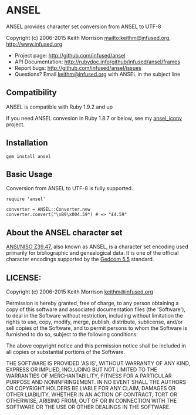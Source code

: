 # ANSEL

ANSEL provides character set conversion from ANSEL to UTF-8

Copyright (c) 2006-2015 Keith Morrison <mailto:keithm@infused.org>, <http://www.infused.org>

- Project page: <http://github.com/infused/ansel>
- API Documentation: <http://rubydoc.info/github/infused/ansel/frames>
- Report bugs: <http://github.com/infused/ansel/issues>
- Questions? Email [keithm@infused.org](mailto:keithm@infused.org?subject=ANSE)
  with ANSEL in the subject line

## Compatibility

ANSEL is compatible with Ruby 1.9.2 and up

If you need ANSEL convesion in Ruby 1.8.7 or below, see my [ansel_iconv](http://github.com/infused/ansel_iconv) project.

## Installation

    gem install ansel

## Basic Usage

Conversion from ANSEL to UTF-8 is fully supported.

    require 'ansel'

    converter = ANSEL::Converter.new
    converter.convert("\xB9\x004.59") # => "£4.59"


## About the ANSEL character set

[ANSI/NISO
Z39.47](http://www.niso.org/kst/reports/standards?step=2&gid%3Austring%3Aiso-8859-1=&project_key%3Austring%3Aiso-8859-1=0b5d2bd7b690b60fcc75cde9256ed9f9e526e531),
also known as ANSEL, is a character set encoding used primarily for
bibliographic and genealogical data. It is one of the official character
encodings supported by the [Gedcom
5.5](http://homepages.rootsweb.ancestry.com/~pmcbride/gedcom/55gctoc.htm)
standard.

## LICENSE:

Copyright (c) 2006-2015 Keith Morrison <keithm@infused.org>

Permission is hereby granted, free of charge, to any person obtaining
a copy of this software and associated documentation files (the
'Software'), to deal in the Software without restriction, including
without limitation the rights to use, copy, modify, merge, publish,
distribute, sublicense, and/or sell copies of the Software, and to
permit persons to whom the Software is furnished to do so, subject to
the following conditions:

The above copyright notice and this permission notice shall be
included in all copies or substantial portions of the Software.

THE SOFTWARE IS PROVIDED 'AS IS', WITHOUT WARRANTY OF ANY KIND,
EXPRESS OR IMPLIED, INCLUDING BUT NOT LIMITED TO THE WARRANTIES OF
MERCHANTABILITY, FITNESS FOR A PARTICULAR PURPOSE AND NONINFRINGEMENT.
IN NO EVENT SHALL THE AUTHORS OR COPYRIGHT HOLDERS BE LIABLE FOR ANY
CLAIM, DAMAGES OR OTHER LIABILITY, WHETHER IN AN ACTION OF CONTRACT,
TORT OR OTHERWISE, ARISING FROM, OUT OF OR IN CONNECTION WITH THE
SOFTWARE OR THE USE OR OTHER DEALINGS IN THE SOFTWARE.
